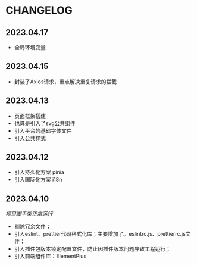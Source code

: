 <!--
 * @Author: changjun anson1992@163.com
 * @Date: 2023-04-10 20:59:30
 * @LastEditors: changjun anson1992@163.com
 * @LastEditTime: 2023-04-17 21:41:27
 * @FilePath: /i-template/CHANGELOG.md
 * @Description: 工程修订日志
-->
# CHANGELOG

## 2023.04.17
- 全局环境变量

## 2023.04.15
- 封装了Axios请求，重点解决重复请求的拦截

## 2023.04.13
- 页面框架搭建
- 也算是引入了svg公共组件
- 引入平台的基础字体文件
- 引入公共样式

## 2023.04.12
- 引入持久化方案 pinia
- 引入国际化方案 i18n

## 2023.04.10
*项目脚手架正常运行*
- 剔除冗余文件；
- 引入eslint、prettier代码格式化库；主要增加了。eslintrc.js、prettierrc.js文件；
- 引入插件包版本锁定配置文件，防止因插件版本问题导致工程运行；
- 引入前端组件库：ElementPlus
